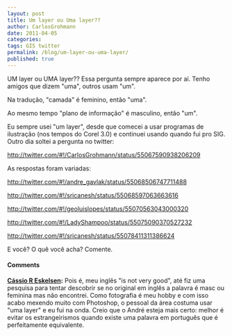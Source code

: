 ```yaml
---
layout: post
title: Um layer ou Uma layer??
author: CarlosGrohmann
date: 2011-04-05
categories: 
tags: GIS twitter
permalink: /blog/um-layer-ou-uma-layer/
published: true
---
```


UM layer ou UMA layer?? Essa pergunta sempre aparece por aí. Tenho amigos que dizem "uma", outros usam "um".  

Na tradução, "camada" é feminino, então "uma".  

Ao mesmo tempo "plano de informação" é masculino, então "um".   

Eu sempre usei "um layer", desde que comecei a usar programas de ilustração (nos tempos do Corel 3.0) e continuei usando quando fui pro SIG. Outro dia soltei a pergunta no twitter:   

http://twitter.com/#!/CarlosGrohmann/status/55067590938206209   

As respostas foram variadas:   

http://twitter.com/#!/andre_gavlak/status/55068506747711488   

http://twitter.com/#!/sricanesh/status/55068597063663616   

http://twitter.com/#!/geoluislopes/status/55070563043000320   
  
http://twitter.com/#!/LadyShampoo/status/55075090370527232   

http://twitter.com/#!/sricanesh/status/55078411311386624  



E você? O quê você acha? Comente.



#### Comments

**[Cássio R Eskelsen](#23 "2011-04-05 11:49:17"):** Pois é, meu inglês "is not very good", até fiz uma pesquisa para tentar descobrir se no original em inglês a palavra é masc ou feminina mas não encontrei. Como fotografia é meu hobby e com isso acabo mexendo muito com Photoshop, o pessoal da área costuma usar "uma layer" e eu fui na onda. Creio que o André esteja mais certo: melhor é evitar os estrangeirismos quando existe uma palavra em português que é perfeitamente equivalente.



